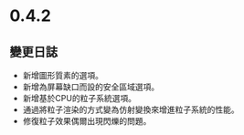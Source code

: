 # 0.4.2

## 變更日誌

- 新增圖形質素的選項。
- 新增為屏幕缺口而設的安全區域選項。
- 新增基於CPU的粒子系統選項。
- 通過將粒子渲染的方式變為仿射變換來增進粒子系統的性能。
- 修復粒子效果偶爾出現閃爍的問題。
